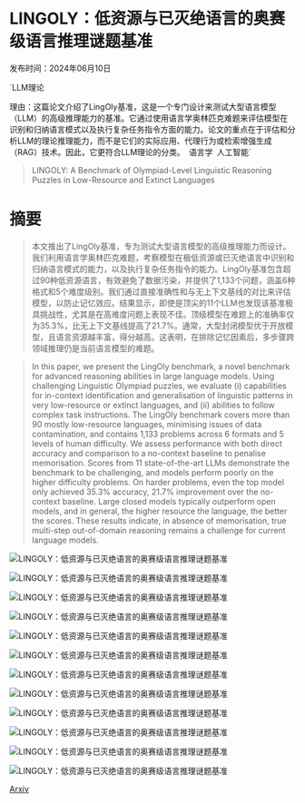 # LINGOLY：低资源与已灭绝语言的奥赛级语言推理谜题基准

发布时间：2024年06月10日

`LLM理论

理由：这篇论文介绍了LingOly基准，这是一个专门设计来测试大型语言模型（LLM）的高级推理能力的基准。它通过使用语言学奥林匹克难题来评估模型在识别和归纳语言模式以及执行复杂任务指令方面的能力。论文的重点在于评估和分析LLM的理论推理能力，而不是它们的实际应用、代理行为或检索增强生成（RAG）技术。因此，它更符合LLM理论的分类。` `语言学` `人工智能`

> LINGOLY: A Benchmark of Olympiad-Level Linguistic Reasoning Puzzles in Low-Resource and Extinct Languages

# 摘要

> 本文推出了LingOly基准，专为测试大型语言模型的高级推理能力而设计。我们利用语言学奥林匹克难题，考察模型在极低资源或已灭绝语言中识别和归纳语言模式的能力，以及执行复杂任务指令的能力。LingOly基准包含超过90种低资源语言，有效避免了数据污染，并提供了1,133个问题，涵盖6种格式和5个难度级别。我们通过直接准确性和与无上下文基线的对比来评估模型，以防止记忆效应。结果显示，即使是顶尖的11个LLM也发现该基准极具挑战性，尤其是在高难度问题上表现不佳。顶级模型在难题上的准确率仅为35.3%，比无上下文基线提高了21.7%。通常，大型封闭模型优于开放模型，且语言资源越丰富，得分越高。这表明，在排除记忆因素后，多步骤跨领域推理仍是当前语言模型的难题。

> In this paper, we present the LingOly benchmark, a novel benchmark for advanced reasoning abilities in large language models. Using challenging Linguistic Olympiad puzzles, we evaluate (i) capabilities for in-context identification and generalisation of linguistic patterns in very low-resource or extinct languages, and (ii) abilities to follow complex task instructions. The LingOly benchmark covers more than 90 mostly low-resource languages, minimising issues of data contamination, and contains 1,133 problems across 6 formats and 5 levels of human difficulty. We assess performance with both direct accuracy and comparison to a no-context baseline to penalise memorisation. Scores from 11 state-of-the-art LLMs demonstrate the benchmark to be challenging, and models perform poorly on the higher difficulty problems. On harder problems, even the top model only achieved 35.3% accuracy, 21.7% improvement over the no-context baseline. Large closed models typically outperform open models, and in general, the higher resource the language, the better the scores. These results indicate, in absence of memorisation, true multi-step out-of-domain reasoning remains a challenge for current language models.

![LINGOLY：低资源与已灭绝语言的奥赛级语言推理谜题基准](../../../paper_images/2406.06196/x1.png)

![LINGOLY：低资源与已灭绝语言的奥赛级语言推理谜题基准](../../../paper_images/2406.06196/format_heatmaps.png)

![LINGOLY：低资源与已灭绝语言的奥赛级语言推理谜题基准](../../../paper_images/2406.06196/subject_heatmaps.png)

![LINGOLY：低资源与已灭绝语言的奥赛级语言推理谜题基准](../../../paper_images/2406.06196/resourcing_scatters.png)

![LINGOLY：低资源与已灭绝语言的奥赛级语言推理谜题基准](../../../paper_images/2406.06196/open_scores.png)

![LINGOLY：低资源与已灭绝语言的奥赛级语言推理谜题基准](../../../paper_images/2406.06196/closed_scores.png)

![LINGOLY：低资源与已灭绝语言的奥赛级语言推理谜题基准](../../../paper_images/2406.06196/bleu_heatmaps.png)

![LINGOLY：低资源与已灭绝语言的奥赛级语言推理谜题基准](../../../paper_images/2406.06196/rouge_heatmaps.png)

![LINGOLY：低资源与已灭绝语言的奥赛级语言推理谜题基准](../../../paper_images/2406.06196/digital_support.png)

![LINGOLY：低资源与已灭绝语言的奥赛级语言推理谜题基准](../../../paper_images/2406.06196/common_crawl.png)

![LINGOLY：低资源与已灭绝语言的奥赛级语言推理谜题基准](../../../paper_images/2406.06196/digital_support_nozero.png)

![LINGOLY：低资源与已灭绝语言的奥赛级语言推理谜题基准](../../../paper_images/2406.06196/common_crawl_nozero.png)

[Arxiv](https://arxiv.org/abs/2406.06196)